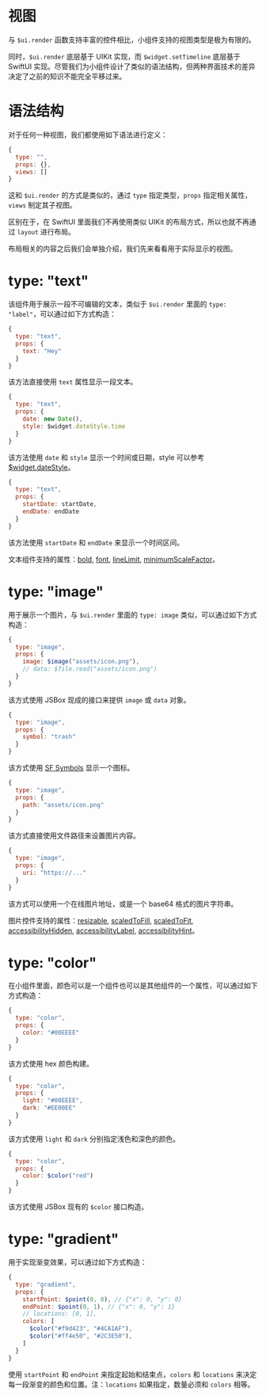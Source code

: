 # 视图

与 `$ui.render` 函数支持丰富的控件相比，小组件支持的视图类型是极为有限的。

同时，`$ui.render` 底层基于 UIKit 实现，而 `$widget.setTimeline` 底层基于 SwiftUI 实现。尽管我们为小组件设计了类似的语法结构，但两种界面技术的差异决定了之前的知识不能完全平移过来。

# 语法结构

对于任何一种视图，我们都使用如下语法进行定义：

```js
{
  type: "",
  props: {},
  views: []
}
```

这和 `$ui.render` 的方式是类似的，通过 `type` 指定类型，`props` 指定相关属性，`views` 制定其子视图。

区别在于，在 SwiftUI 里面我们不再使用类似 UIKit 的布局方式，所以也就不再通过 `layout` 进行布局。

布局相关的内容之后我们会单独介绍，我们先来看看用于实际显示的视图。

# type: "text"

该组件用于展示一段不可编辑的文本，类似于 `$ui.render` 里面的 `type: "label"`，可以通过如下方式构造：

```js
{
  type: "text",
  props: {
    text: "Hey"
  }
}
```

该方法直接使用 `text` 属性显示一段文本。

```js
{
  type: "text",
  props: {
    date: new Date(),
    style: $widget.dateStyle.time
  }
}
```

该方法使用 `date` 和 `style` 显示一个时间或日期，style 可以参考 [$widget.dateStyle](home-widget/method.md?id=widgetdatestyle)。

```js
{
  type: "text",
  props: {
    startDate: startDate,
    endDate: endDate
  }
}
```

该方法使用 `startDate` 和 `endDate` 来显示一个时间区间。

文本组件支持的属性：[bold](home-widget/modifiers.md?id=props-bold), [font](home-widget/modifiers.md?id=props-font), [lineLimit](home-widget/modifiers.md?id=props-linelimit), [minimumScaleFactor](home-widget/modifiers.md?id=props-minimumscalefactor)。

# type: "image"

用于展示一个图片，与 `$ui.render` 里面的 `type: image` 类似，可以通过如下方式构造：

```js
{
  type: "image",
  props: {
    image: $image("assets/icon.png"),
    // data: $file.read("assets/icon.png")
  }
}
```

该方式使用 JSBox 现成的接口来提供 `image` 或 `data` 对象。

```js
{
  type: "image",
  props: {
    symbol: "trash"
  }
}
```

该方式使用 [SF Symbols](https://developer.apple.com/design/human-interface-guidelines/sf-symbols/) 显示一个图标。

```js
{
  type: "image",
  props: {
    path: "assets/icon.png"
  }
}
```

该方式直接使用文件路径来设置图片内容。

```js
{
  type: "image",
  props: {
    uri: "https://..."
  }
}
```

该方式可以使用一个在线图片地址，或是一个 base64 格式的图片字符串。

图片控件支持的属性：[resizable](home-widget/modifiers.md?id=props-resizable), [scaledToFill](home-widget/modifiers.md?id=props-scaledtofill), [scaledToFit](home-widget/modifiers.md?id=props-scaledtofit), [accessibilityHidden](home-widget/modifiers.md?id=props-accessibilityhidden), [accessibilityLabel](home-widget/modifiers.md?id=props-accessibilitylabel), [accessibilityHint](home-widget/modifiers.md?id=props-accessibilityhint)。

# type: "color"

在小组件里面，颜色可以是一个组件也可以是其他组件的一个属性，可以通过如下方式构造：

```js
{
  type: "color",
  props: {
    color: "#00EEEE"
  }
}
```

该方式使用 hex 颜色构建。

```js
{
  type: "color",
  props: {
    light: "#00EEEE",
    dark: "#EE00EE"
  }
}
```

该方式使用 `light` 和 `dark` 分别指定浅色和深色的颜色。

```js
{
  type: "color",
  props: {
    color: $color("red")
  }
}
```

该方式使用 JSBox 现有的 `$color` 接口构造。

# type: "gradient"

用于实现渐变效果，可以通过如下方式构造：

```js
{
  type: "gradient",
  props: {
    startPoint: $point(0, 0), // {"x": 0, "y": 0}
    endPoint: $point(0, 1), // {"x": 0, "y": 1}
    // locations: [0, 1],
    colors: [
      $color("#f9d423", "#4CA1AF"),
      $color("#ff4e50", "#2C3E50"),
    ]
  }
}
```

使用 `startPoint` 和 `endPoint` 来指定起始和结束点，`colors` 和 `locations` 来决定每一段渐变的颜色和位置。注：`locations` 如果指定，数量必须和 `colors` 相等。